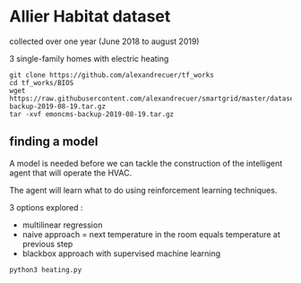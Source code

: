 # Allier Habitat dataset

collected over one year (June 2018 to august 2019)

3 single-family homes with electric heating
``` 
git clone https://github.com/alexandrecuer/tf_works
cd tf_works/BIOS
wget https://raw.githubusercontent.com/alexandrecuer/smartgrid/master/datasets/emoncms-backup-2019-08-19.tar.gz
tar -xvf emoncms-backup-2019-08-19.tar.gz
``` 
## finding a model

A model is needed before we can tackle the construction of the intelligent agent that will operate the HVAC. 

The agent will learn what to do using reinforcement learning techniques.

3 options explored :
- multilinear regression
- naive approach = next temperature in the room equals temperature at previous step
- blackbox approach with supervised machine learning

```
python3 heating.py
```
